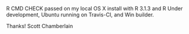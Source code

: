 R CMD CHECK passed on my local OS X install with R 3.1.3 and R Under development, Ubuntu running on Travis-CI, and Win builder.

Thanks! Scott Chamberlain
